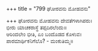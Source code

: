 +++
title = "799 ಘೋರವನು ಮೋಹವನು"

+++
ಘೋರವನು ಮೋಹವನು ದೇವತೆಗಳಾಗಿಪರು।  
ಭೀರು ಯಾಚಕರಾಸ್ಥೆ ತಪ್ಪದಿರಲೆಂದು॥  
ಆರಿಂದಲೇಂ ಭೀತಿ, ಏಂ ಬಂದೊಡದ ಕೊಳುವ।  
ಪಾರಮಾರ್ಥಿಕನಿಗೆಲೊ? - ಮಂಕುತಿಮ್ಮ॥  
